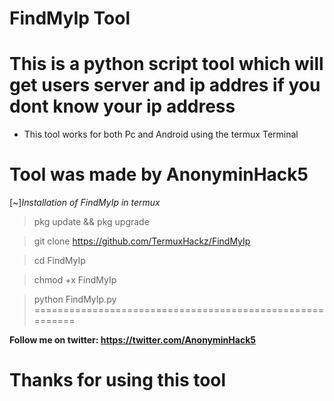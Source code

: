 # FindMyIp Tool #
# This is a python script tool which will get users server and ip addres if you dont know your ip address #
* This tool works for both Pc and Android using the termux Terminal
# Tool was made by AnonyminHack5

[~]*Installation of FindMyIp in termux*

> pkg update && pkg upgrade

> git clone https://github.com/TermuxHackz/FindMyIp

> cd FindMyIp

> chmod +x FindMyIp

> python FindMyIp.py
=========================================================

**Follow me on twitter: https://twitter.com/AnonyminHack5**

# Thanks for using this tool

